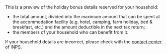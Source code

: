 This is a preview of the holiday bonus details reserved for your household:
- the total amount, divided into the maximum amount that can be spent at the accommodation facility (e.g. hotel, camping, farm holiday, bed & breakfast, etc.) and the amount deductible in the next tax return;
- the members of your household who can benefit from it.

If your household details are incorrect, please check with the [contact center](https://www.inps.it/nuovoportaleinps/default.aspx?sPathID=%3b0%3b46671%3b46670%3b&lastMenu=46670&iMenu=24&iNodo=46670&p4=2) of INPS.